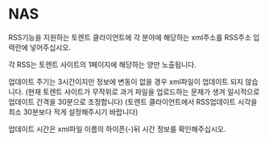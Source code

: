 # NAS

RSS기능을 지원하는 토렌트 클라이언트에 각 분야에 해당하는 xml주소를 RSS주소 입력란에 넣어주십시오.

각 RSS는 토렌트 사이트의 1페이지에 해당하는 양만 노출됩니다. 

업데이트 주기는 3시간이지만 정보에 변동이 없을 경우 xml파일이 업데이트 되지 않습니다.
(현재 토렌트 사이트가 무작위로 과거 파일을 업로드하는 문제가 생겨 일시적으로 업데이트 간격을 30분으로 조정합니다)
(토렌트 클라이언트에서 RSS업데이트 시각을 최소 30분보다 적게 설정해주시기 바랍니다)

업데이트 시간은 xml파일 이름의 하이픈(-)뒤 시간 정보를 확인해주십시오.
